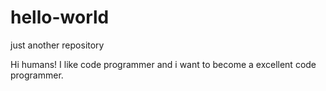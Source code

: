 # hello-world
just another repository


Hi humans!
I like code programmer and i want to become a excellent code programmer.
